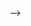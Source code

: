 <!-- ---
layout: page
permalink: /research/
title: 🔬research
importance: 0
description: 
nav: true
---
<div class="publications">
<div markdown="1">
My research focuses on robust and safe AI systems, multi-modal learning, and the application of AI in non-CS domains.
My research has been published in leading AI and computer vision venues, including NeurIPS ([#1 in AI](https://scholar.google.com.hk/citations?view_op=top_venues&hl=en&vq=eng_artificialintelligence)), ICCV ([#2 in CV](https://scholar.google.com.hk/citations?view_op=top_venues&hl=en&vq=eng_computervisionpatternrecognition)), ECCV ([#3 in CV](https://scholar.google.com.hk/citations?view_op=top_venues&hl=en&vq=eng_computervisionpatternrecognition)), TPAMI ([IF=20.8](https://ieeexplore.ieee.org/xpl/RecentIssue.jsp?punumber=34)), TNNLS ([IF=10.4](https://cis.ieee.org/publications/t-neural-networks-and-learning-systems)), MICCAI ([#4 in Med. Imaging](https://scholar.google.com.hk/citations?view_op=top_venues&hl=en&vq=med_radiologymedicalimaging)), COLING ([#5 in Comp. Linguistics](https://scholar.google.com.hk/citations?view_op=top_venues&hl=en&vq=eng_computationallinguistics)), ICASSP ([#3 in Signal Processing](https://scholar.google.com.hk/citations?view_op=top_venues&hl=en&vq=eng_signalprocessing)), and WACV ([#9 in CV](https://scholar.google.com.hk/citations?view_op=top_venues&hl=en&vq=eng_computervisionpatternrecognition)). For more details, please visit my <a href="https://scholar.google.com.hk/citations?user=bA-9t1cAAAAJ&hl=en"><u>Google Scholar</u></a> or <a href="https://openreview.net/profile?id=~Muhammad_Awais2"> <u>OpenReview</u> </a> page.

Moreover, I regularly contribute as a reviewer in top AI venues, including NeurIPS, CVPR, ICLR, ICCV, ECCV, AISTATS, WACV, BMVC, and CoLLAs. I have served on the program committee for various workshops, such as New in ML at NeurIP 2023; Socially Responsible Machine Learning at ICLR 2022; The Art of Robustness: Devil and Angel in Adversarial Machine at CVPR 2022; Socially Responsible Machine Learning at ICML 2021; The 2nd Workshop on Adversarial Robustness In the Real World at ICCV 2021; Workshop on Security and Safety in Machine Learning Systems at ICLR 2021; Adversarial Robustness in the Real World (AROW) at ECCV 2020.
</div>

<h2> Selected Publications </h2>

{% bibliography -f papers  %}

</div>

<!-- <p>
<br>
Robust and Safe AI: This includes my work on robust learning for distribution shifts and adversarial attacks.
    <span class='robustness'> Adversarial Robustness </span>:
    This is xyxz
    <br>
    <span class='robustness'> Out of Distribution Robustness  </span>:
    This is xyxz
    <br>
    <span class='robustness'> Robustness to Distribution Shifts </span>:
    This is xyxz

Multi-modal Learning: 

Applications of AI:
</p> --> -->
